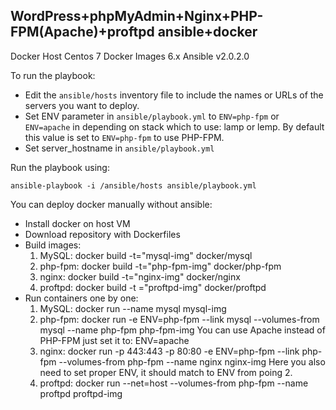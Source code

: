 ## WordPress+phpMyAdmin+Nginx+PHP-FPM(Apache)+proftpd ansible+docker

Docker Host Centos 7
Docker Images 6.x
Ansible v2.0.2.0

To run the playbook:
- Edit the `ansible/hosts` inventory file to include the names or URLs of the servers
you want to deploy.
- Set ENV parameter in `ansible/playbook.yml` to ```ENV=php-fpm``` or ```ENV=apache``` in depending
on stack which to use: lamp or lemp.
By default this value is set to ```ENV=php-fpm``` to use PHP-FPM.
- Set server_hostname in `ansible/playbook.yml`

Run the playbook using:

    ansible-playbook -i /ansible/hosts ansible/playbook.yml


You can deploy docker manually without ansible:
- Install docker on host VM
- Download repository with Dockerfiles
- Build images:
   1. MySQL: docker build -t="mysql-img" docker/mysql
   2. php-fpm: docker build -t="php-fpm-img" docker/php-fpm
   3. nginx: docker build -t="nginx-img" docker/nginx
   4. proftpd: docker build -t ="proftpd-img" docker/proftpd
- Run containers one by one:
   1. MySQL: docker run --name mysql mysql-img
   2. php-fpm: docker run -e ENV=php-fpm --link mysql --volumes-from mysql --name php-fpm php-fpm-img 
      You can use Apache instead of PHP-FPM just set it to: ENV=apache
   3. nginx: docker run -p 443:443 -p 80:80 -e ENV=php-fpm --link php-fpm --volumes-from php-fpm --name nginx nginx-img
      Here you also need to set proper ENV, it should match to ENV from poing 2.
   4. proftpd: docker run --net=host --volumes-from php-fpm --name proftpd proftpd-img
